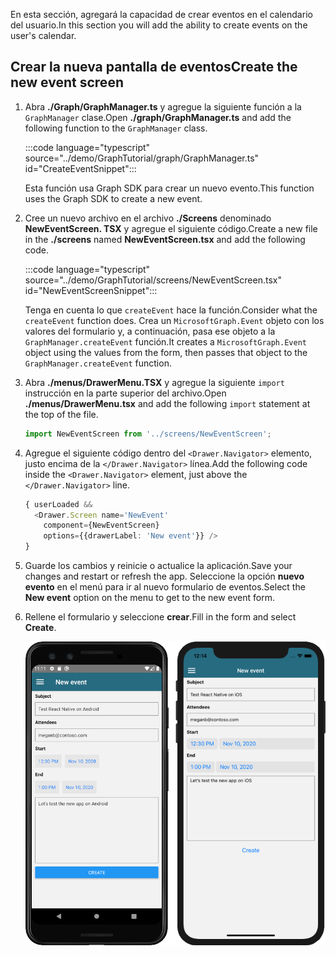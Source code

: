 <!-- markdownlint-disable MD002 MD041 -->

<span data-ttu-id="092df-101">En esta sección, agregará la capacidad de crear eventos en el calendario del usuario.</span><span class="sxs-lookup"><span data-stu-id="092df-101">In this section you will add the ability to create events on the user's calendar.</span></span>

## <a name="create-the-new-event-screen"></a><span data-ttu-id="092df-102">Crear la nueva pantalla de eventos</span><span class="sxs-lookup"><span data-stu-id="092df-102">Create the new event screen</span></span>

1. <span data-ttu-id="092df-103">Abra **./Graph/GraphManager.ts** y agregue la siguiente función a la `GraphManager` clase.</span><span class="sxs-lookup"><span data-stu-id="092df-103">Open **./graph/GraphManager.ts** and add the following function to the `GraphManager` class.</span></span>

    :::code language="typescript" source="../demo/GraphTutorial/graph/GraphManager.ts" id="CreateEventSnippet":::

    <span data-ttu-id="092df-104">Esta función usa Graph SDK para crear un nuevo evento.</span><span class="sxs-lookup"><span data-stu-id="092df-104">This function uses the Graph SDK to create a new event.</span></span>

1. <span data-ttu-id="092df-105">Cree un nuevo archivo en el archivo **./Screens** denominado **NewEventScreen. TSX** y agregue el siguiente código.</span><span class="sxs-lookup"><span data-stu-id="092df-105">Create a new file in the **./screens** named **NewEventScreen.tsx** and add the following code.</span></span>

    :::code language="typescript" source="../demo/GraphTutorial/screens/NewEventScreen.tsx" id="NewEventScreenSnippet":::

    <span data-ttu-id="092df-106">Tenga en cuenta lo que `createEvent` hace la función.</span><span class="sxs-lookup"><span data-stu-id="092df-106">Consider what the `createEvent` function does.</span></span> <span data-ttu-id="092df-107">Crea un `MicrosoftGraph.Event` objeto con los valores del formulario y, a continuación, pasa ese objeto a la `GraphManager.createEvent` función.</span><span class="sxs-lookup"><span data-stu-id="092df-107">It creates a `MicrosoftGraph.Event` object using the values from the form, then passes that object to the `GraphManager.createEvent` function.</span></span>

1. <span data-ttu-id="092df-108">Abra **./menus/DrawerMenu.TSX** y agregue la siguiente `import` instrucción en la parte superior del archivo.</span><span class="sxs-lookup"><span data-stu-id="092df-108">Open **./menus/DrawerMenu.tsx** and add the following `import` statement at the top of the file.</span></span>

    ```typescript
    import NewEventScreen from '../screens/NewEventScreen';
    ```

1. <span data-ttu-id="092df-109">Agregue el siguiente código dentro del `<Drawer.Navigator>` elemento, justo encima de la `</Drawer.Navigator>` línea.</span><span class="sxs-lookup"><span data-stu-id="092df-109">Add the following code inside the `<Drawer.Navigator>` element, just above the `</Drawer.Navigator>` line.</span></span>

    ```typescript
    { userLoaded &&
      <Drawer.Screen name='NewEvent'
        component={NewEventScreen}
        options={{drawerLabel: 'New event'}} />
    }
    ```

1. <span data-ttu-id="092df-110">Guarde los cambios y reinicie o actualice la aplicación.</span><span class="sxs-lookup"><span data-stu-id="092df-110">Save your changes and restart or refresh the app.</span></span> <span data-ttu-id="092df-111">Seleccione la opción **nuevo evento** en el menú para ir al nuevo formulario de eventos.</span><span class="sxs-lookup"><span data-stu-id="092df-111">Select the **New event** option on the menu to get to the new event form.</span></span>

1. <span data-ttu-id="092df-112">Rellene el formulario y seleccione **crear**.</span><span class="sxs-lookup"><span data-stu-id="092df-112">Fill in the form and select **Create**.</span></span>

    ![Captura de pantalla del nuevo formulario de eventos](images/new-event-form.png)

